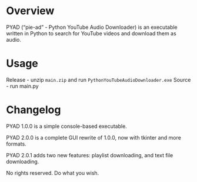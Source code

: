 # Overview
PYAD (“pie-ad” - Python YouTube Audio Downloader) is an executable written in Python to search for YouTube videos and download them as audio. 

# Usage

Release - unzip `main.zip` and run `PythonYouTubeAudioDownloader.exe`
Source - run main.py

# Changelog

PYAD 1.0.0 is a simple console-based executable.

PYAD 2.0.0 is a complete GUI rewrite of 1.0.0, now with tkinter and more formats.

PYAD 2.0.1 adds two new features: playlist downloading, and text file downloading.

No rights reserved. Do what you wish.
